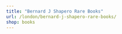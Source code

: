 ```yaml
---
title: "Bernard J Shapero Rare Books"
url: /london/bernard-j-shapero-rare-books/
shop: books
---
```

